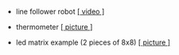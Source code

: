 *   line follower robot <a href="http://www.youtube.com/watch?v=2CksdiARZW4">[ video ]</a>

*  thermometer <a href="http://i.imgur.com/T7GD2.jpg">[ picture ]</a>

*  led matrix example (2 pieces of 8x8) <a href="https://i.imgur.com/VIOv5Zb.jpeg">[ picture ]</a>
